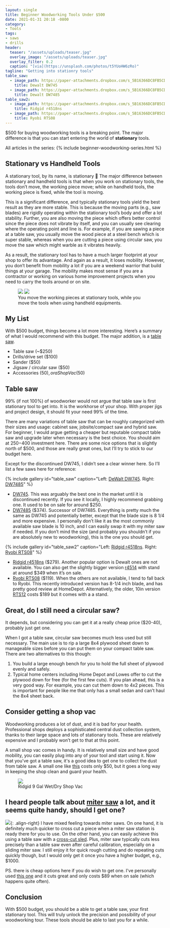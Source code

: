 ```yaml
---
layout: single
title: Beginner Woodworking Tools Under $500
date: 2021-01-31 20:18 -0800
category:
- Tools
tags:
- saws
- drills
header:
  teaser: "/assets/uploads/teaser.jpg"
  overlay_image: "/assets/uploads/teaser.jpg"
  overlay_filter: 0.2
  caption: "[via](https://unsplash.com/photos/t5YUoHW6zRo)"
tagline: "Getting into stationry tools"
table_saw:
  - image_path: https://paper-attachments.dropbox.com/s_5B16366DC8FB5CD805407D42656700C312B80CFC47DE56A6F52FE4F6E48ADFEB_1612147259668_image.png
    title: Dewalt DW745
  - image_path: https://paper-attachments.dropbox.com/s_5B16366DC8FB5CD805407D42656700C312B80CFC47DE56A6F52FE4F6E48ADFEB_1612147427745_image.png
    title: Dewalt DW7485
table_saw2:
  - image_path: https://paper-attachments.dropbox.com/s_5B16366DC8FB5CD805407D42656700C312B80CFC47DE56A6F52FE4F6E48ADFEB_1612155875305_image.png
    title: Ridgid r4518ns
  - image_path: https://paper-attachments.dropbox.com/s_5B16366DC8FB5CD805407D42656700C312B80CFC47DE56A6F52FE4F6E48ADFEB_1612148251122_image.png
    title: Ryobi RTS08
---
```


$500 for buying woodworking tools is a breaking point. The major difference is that you can start entering the world of **stationary** tools.

All articles in the series:
{% include beginner-woodworking-series.html %}

## Stationary vs Handheld Tools

A stationary tool, by its name, is stationary 🙂 The major difference between stationary and handheld tools is that when you work on stationary tools, the tools don’t move, the working piece move; while on handheld tools, the working piece is fixed, while the tool is moving.

This is a significant difference, and typically stationary tools yield the best result as they are more stable. This is because the moving parts (e.g., saw blades) are rigidly operating within the stationary tool’s body and offer a lot stability. Further, you are also moving the piece which offers better control since the piece does not vibrate by itself, and you can usually see clearing where the operating point and line is. For example, if you are sawing a piece at a table saw, you usually move the wood piece at a steel bench which is super stable, whereas when you are cutting a piece using circular saw, you move the saw which might warble as it vibrates heavily.

As a result, the stationary tool has to have a much larger footprint at your shop to offer its advantage. And again as a result, it loses mobility. However, you don’t benefit from mobility a lot if you are a weekend warrior that build things at your garage. The mobility makes most sense if you are a contractor or working on various home improvement projects when you need to carry the tools around or on site.

<figure class="half">
  <img src="https://paper-attachments.dropbox.com/s_5B16366DC8FB5CD805407D42656700C312B80CFC47DE56A6F52FE4F6E48ADFEB_1612137243055_image.png">
  <img src="https://paper-attachments.dropbox.com/s_5B16366DC8FB5CD805407D42656700C312B80CFC47DE56A6F52FE4F6E48ADFEB_1612137216568_image.png">
  <figcaption>
    You move the working pieces at stationary tools, while you move the tools when using handheld equipments.
  </figcaption>
</figure>

## My List

With $500 budget, things become a lot more interesting. Here’s a summary of what I would recommend with this budget. The major addition, is a [table saw](https://en.wikipedia.org/wiki/Table_saw).

- Table saw (~$250)
- Drills/drive set ($100)
- Sander ($50)
- Jigsaw / circular saw ($50)
- Accessories ($50), or a Shop Vac ($50)

## Table saw

99% (if not 100%) of woodworker would not argue that table saw is first stationary tool to get into. It is the workhorse of your shop. With proper jigs and project design, it should fit your need 99% of the time.

There are many variations of table saw that can be roughly categorized with their sizes and usage: cabinet saw, jobsite/compact saw and hybrid saw. For beginner, I would argue getting a cheaper but reputable compact table saw and upgrade later when necessary is the best choice. You should aim at $250-$400 investment here. There are some nice options that is slightly north of $500, and those are really great ones, but I’ll try to stick to our budget here.

Except for the discontinued DW745, I didn’t see a clear winner here. So I’ll list a few saws here for reference:

{% include gallery id="table_saw" caption="Left: [DeWalt DW745](https://www.dewalt.com/products/power-tools/saws/table-saws/10-in-compact-jobsite-table-saw-with-sitepro-modular-guarding-system/dw745). Right: [DW7485](https://amzn.to/36LAKab)" %}

- [DW745](https://www.dewalt.com/products/power-tools/saws/table-saws/10-in-compact-jobsite-table-saw-with-sitepro-modular-guarding-system/dw745). This was arguably the best one in the market until it is discontinued recently. If you see it locally, I highly recommend grabbing one. It used to be on sale for around $250.
- [DW7485](https://amzn.to/36LAKab) ($374). Successor of DW7485. Everything is pretty much the same as DW745 and potentially better, except that the blade size is 8 1/4 and more expensive. I personally don’t like it as the most commonly available saw blade is 10 inch, and I can easily swap it with my miter saw if needed. If you don’t mind the size (and probably you shouldn’t if you are absolutely new to woodworking), this is the one you should get.

{% include gallery id="table_saw2" caption="Left: [Ridgid r4518ns](https://www.homedepot.com/p/RIDGID-15-Amp-10-in-Table-Saw-R4518NS/313501985). Right: [Ryobi RTS08](https://www.homedepot.com/p/RYOBI-13-Amp-8-1-4-in-Table-Saw-RTS08/309412837)" %}

- [Ridgid r4518ns](https://www.homedepot.com/p/RIDGID-15-Amp-10-in-Table-Saw-R4518NS/313501985) ($279). Another popular option is Dewalt ones are not available. You can also get the slightly bigger version [r4514](https://www.homedepot.com/p/RIDGID-10-in-Pro-Jobsite-Table-Saw-with-Stand-R4514/309415135) with stand at around $349 when it’s on sale.
- [Ryobi RTS08](https://www.homedepot.com/p/RYOBI-13-Amp-8-1-4-in-Table-Saw-RTS08/309412837) ($119). When the others are not available, I tend to fall back to Ryobi. This recently introduced version has 8-1/4 inch blade, and has pretty good review at HomeDepot. Alternatively, the older, 10in version [RTS12](https://www.homedepot.com/p/RYOBI-15-Amp-10-in-Table-Saw-with-Folding-Stand-RTS12/309412842) costs $189 but it comes with a a stand.

## Great, do I still need a circular saw?

It depends, but considering you can get it at a really cheap price ($20-40), probably just get one.

When I got a table saw, circular saw becomes much less used but still necessary. The main use is to rip a large 8x4 plywood sheet down to manageable sizes before you can put them on your compact table saw. There are two alternatives to this though:

1. You build a large enough bench for you to hold the full sheet of plywood evenly and safely.
2. Typical home centers including Home Depot and Lowes offer to cut the plywood down for free (for the first few cuts). If you plan ahead, this is a very good way. For example, you can cut them down to 4x2 pieces. This is important for people like me that only has a small sedan and can’t haul the 8x4 sheet back.

## Consider getting a shop vac

Woodworking produces a lot of dust, and it is bad for your health. Professional shops deploys a sophisticated central dust collection system, thanks to their large space and lots of stationary tools. These are relatively expensive and I probably won’t get to that at this point.

A small shop vac comes in handy. It is relatively small size and have good mobility, you can easily plug into any of your tool and start using it. Now that you've got a table saw, it's a good idea to get one to collect the dust from table saw. A small one like [this](https://www.homedepot.com/p/RIDGID-9-Gal-4-25-Peak-HP-NXT-Wet-Dry-Shop-Vacuum-with-Filter-Hose-3-Wands-Utility-Nozzle-Crevice-Tool-and-Dusting-Brush-HD0901/313532154) costs only $50, but it goes a long way in keeping the shop clean and guard your health.

<figure class="one">
  <img src="https://paper-attachments.dropbox.com/s_5B16366DC8FB5CD805407D42656700C312B80CFC47DE56A6F52FE4F6E48ADFEB_1612157886266_Pasted_Image_1_31_21__9_31_PM.jpg">
  <figcaption>
    Ridgid 9 Gal Wet/Dry Shop Vac
  </figcaption>
</figure>

## I heard people talk about [miter saw](https://en.wikipedia.org/wiki/Miter_saw) a lot, and it seems quite handy, should I get one?

![](https://paper-attachments.dropbox.com/s_5B16366DC8FB5CD805407D42656700C312B80CFC47DE56A6F52FE4F6E48ADFEB_1612158135526_image.png){: .align-right}
I have mixed feeling towards miter saws. On one hand, it is definitely much quicker to cross cut a piece when a miter saw station is ready there for you to use. On the other hand, you can easily achieve this using a table saw with a [cross-cut sled](https://www.finewoodworking.com/2011/07/01/build-a-super-precise-tablesaw-crosscut-sled#:~:text=Tablesaw%20crosscut%20sleds%20are%20a,miter%20slot%20bars%20aligned%20properly.). Plus, miter saw typically cuts less precisely than a table saw even after careful calibration, especially on a sliding miter saw. I still enjoy it for quick rough cutting and do repeating cuts quickly though, but I would only get it once you have a higher budget, e.g., $1000.

PS. there is cheap options here if you do wish to get one. I've personally used [this one](https://amzn.to/3rdoB5h) and it cuts great and only costs $89 when on sale (which happens quite often).

## Conclusion

With $500 budget, you should be a able to get a table saw, your first stationary tool. This will truly unlock the precision and possibility of your woodworking tour. These tools should be able to last you for a while.

[stationary tools image]: https://paper-attachments.dropbox.com/s_5B16366DC8FB5CD805407D42656700C312B80CFC47DE56A6F52FE4F6E48ADFEB_1612137243055_image.png
[handheld tools image]: https://paper-attachments.dropbox.com/s_5B16366DC8FB5CD805407D42656700C312B80CFC47DE56A6F52FE4F6E48ADFEB_1612137216568_image.png
[DeWalt DW745]: https://www.dewalt.com/products/power-tools/saws/table-saws/10-in-compact-jobsite-table-saw-with-sitepro-modular-guarding-system/dw745
